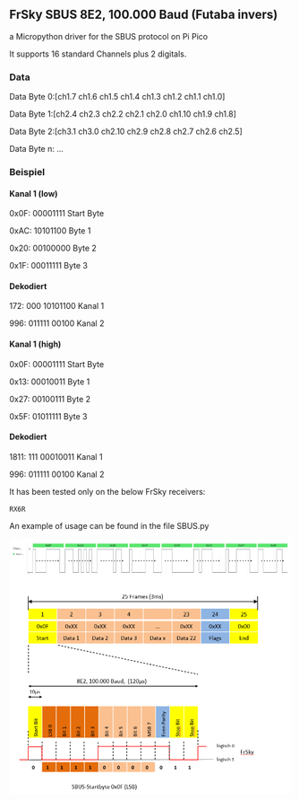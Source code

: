 ## FrSky SBUS 8E2, 100.000 Baud (Futaba invers)

a Micropython driver for the SBUS protocol on Pi Pico

It supports 16 standard Channels plus 2 digitals.

### Data
Data Byte 0:[ch1.7 ch1.6 ch1.5 ch1.4 ch1.3 ch1.2 ch1.1 ch1.0]

Data Byte 1:[ch2.4 ch2.3 ch2.2 ch2.1 ch2.0 ch1.10 ch1.9 ch1.8]

Data Byte 2:[ch3.1 ch3.0 ch2.10 ch2.9 ch2.8 ch2.7 ch2.6 ch2.5]

Data Byte n: ...


### Beispiel 

#### Kanal 1 (low)
0x0F: 00001111 Start Byte

0xAC: 10101100 Byte 1

0x20: 00100000 Byte 2

0x1F: 00011111 Byte 3

#### Dekodiert
172:  000 10101100 Kanal 1

996:  011111 00100 Kanal 2

#### Kanal 1 (high)
0x0F: 00001111 Start Byte

0x13: 00010011 Byte 1

0x27: 00100111 Byte 2

0x5F: 01011111 Byte 3

#### Dekodiert
1811: 111 00010011 Kanal 1

996:  011111 00100 Kanal 2


It has been tested only on the below FrSky receivers:

    RX6R

An example of usage can be found in the file SBUS.py

![Futaba SBUS](sbus.png "Futaba SBUS")